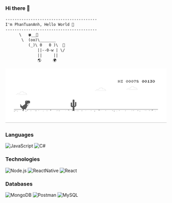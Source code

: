 ### Hi there 👋
```
----------------------------------------
I'm PhanTuanAnh, Hello World 👋
----------------------------------------
      \   🍀__🌿
       \  (oo)\_______
          (_)\ 0   0 )\  🚀
              ||--0-w | \/
              ||     ||
              🌎     🌍     
```
[![CodingwithVudang](dino.gif)](https://www.facebook.com/codingwithvudang)

### Languages

![JavaScript](https://img.shields.io/badge/javascript%20-%23323330.svg?&style=for-the-badge&logo=javascript&logoColor=%23F7DF1E)
![C#](https://img.shields.io/badge/c%23-%23239120.svg?&style=for-the-badge&logo=c-sharp&ogoColor=white)

### Technologies
![Node.js](https://img.shields.io/badge/node.js%20-%2343853D.svg?&style=for-the-badge&logo=node.js&logoColor=white)
![ReactNative](https://img.shields.io/badge/react_native%20-%2320232a.svg?&style=for-the-badge&logo=react&logoColor=%2361DAFB)
![React](https://img.shields.io/badge/react%20-%2320232a.svg?&style=for-the-badge&logo=react&logoColor=%2361DAFB)

### Databases
![MongoDB](https://img.shields.io/badge/MongoDB-%234ea94b.svg?&style=for-the-badge&logo=mongodb&logoColor=white)
![Postman](https://img.shields.io/badge/postman-%23316192.svg?&style=for-the-badge&logo=postman&logoColor=white)
![MySQL](https://img.shields.io/badge/mysql%20-%23007ACC.svg?&style=for-the-badge&logo=mysql&logoColor=white)
